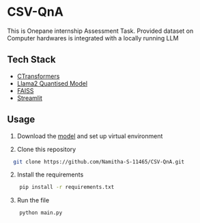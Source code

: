 
# CSV-QnA

This is Onepane internship Assessment Task.
Provided dataset on Computer hardwares is integrated with a locally running LLM






## Tech Stack

- [CTransformers](https://github.com/marella/ctransformers)
- [Llama2 Quantised Model](https://huggingface.co/TheBloke/Llama-2-7B-Chat-GGML)
- [FAISS](https://github.com/facebookresearch/faiss)
- [Streamlit](https://streamlit.io/)



## Usage

1. Download the [model](https://huggingface.co/TheBloke/Llama-2-7B-Chat-GGML/blob/main/llama-2-7b-chat.ggmlv3.q2_K.bin) and set up virtual environment

2. Clone this repository

```bash
  git clone https://github.com/Namitha-S-11465/CSV-QnA.git
```

2. Install the requirements

```bash
    pip install -r requirements.txt
```
    
3. Run the file

```bash
    python main.py
```

